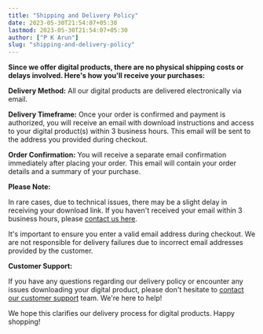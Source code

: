 ```yaml
---
title: "Shipping and Delivery Policy"
date: 2023-05-30T21:54:07+05:30
lastmod: 2023-05-30T21:54:07+05:30
author: ["P K Arun"]
slug: "shipping-and-delivery-policy"
---
```

**Since we offer digital products, there are no physical shipping costs or delays involved. Here's how you'll receive your purchases:**

**Delivery Method:** All our digital products are delivered electronically via email.

**Delivery Timeframe:** Once your order is confirmed and payment is authorized, you will receive an email with download instructions and access to your digital product(s) within 3 business hours. This email will be sent to the address you provided during checkout.

**Order Confirmation:** You will receive a separate email confirmation immediately after placing your order. This email will contain your order details and a summary of your purchase.

**Please Note:**

In rare cases, due to technical issues, there may be a slight delay in receiving your download link. If you haven't received your email within 3 business hours, please [contact us here](https://houseconstructionguide.com/contact-us/).

It's important to ensure you enter a valid email address during checkout. We are not responsible for delivery failures due to incorrect email addresses provided by the customer.

**Customer Support:**

If you have any questions regarding our delivery policy or encounter any issues downloading your digital product, please don't hesitate to [contact our customer support](https://houseconstructionguide.com/contact-us/) team. We're here to help!

We hope this clarifies our delivery process for digital products. Happy shopping!